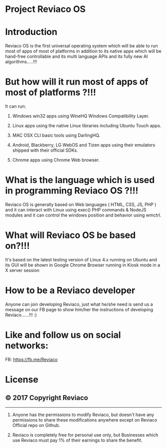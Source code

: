 # Project Reviaco OS

# Introduction

Reviaco OS is the first universal operating system which will be able to run most of apps of most of platforms in addition to its native apps which will be hand-free controllable and its multi language APIs and its fully new AI algorithms.....!!!

# But how will it run most of apps of most of platforms ?!!! 

It can run:

1. Windows win32 apps using WineHQ Windows Compatibility Layer.

2. Linux apps using the native Linux libraries including Ubuntu Touch apps.

3. MAC OSX CLI basic tools using DarlingHQ.

4. Android,  Blackberry,  LG WebOS and Tizen apps using their emulators shipped with their official SDKs.

5. Chrome apps using Chrome Web browser.

# What is the language which is used in programming Reviaco OS ?!!! 

Reviaco OS is generally based on Web languages ( HTML, CSS, JS, PHP )  and it can interact with Linux using exec() PHP commands & NodeJS modules and it can control the windows position and behavior using wmctrl.    

# What will Reviaco OS be based on?!!! 

It's based on the latest testing version of Linux 4.x running on Ubuntu and its GUI will be shown in Google Chrome Browser running in Kiosk mode in a X server session

# How to be a Reviaco developer 

Anyone can join developing Reviaco, just what he/she need is send us a message on our FB page to show him/her the instructions of developing Reviaco......!!! :)

# Like and follow us on social networks:

FB: https://fb.me/Reviaco

# License 

© 2017 Copyright Reviaco
-----------------------------
-----------------------------

1. Anyone has the permissions to modify Reviaco, but doesn't have any permissions to share these modifications anywhere except on Reviaco Official repo on Github.

2. Reviaco is completely free for personal use only, but Businesses which use Reviaco must pay 1% of their earnings to share the benefit. 
